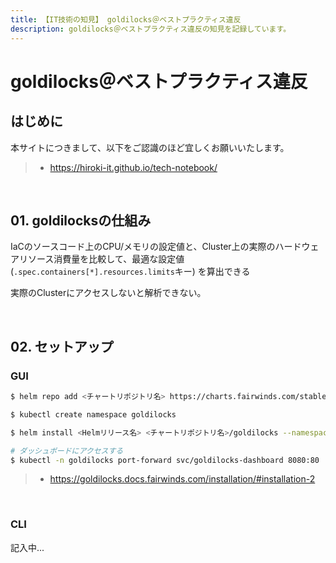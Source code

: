 ```yaml
---
title: 【IT技術の知見】 goldilocks＠ベストプラクティス違反
description: goldilocks＠ベストプラクティス違反の知見を記録しています。
---
```


# goldilocks＠ベストプラクティス違反

## はじめに

本サイトにつきまして、以下をご認識のほど宜しくお願いいたします。

> - https://hiroki-it.github.io/tech-notebook/

<br>

## 01. goldilocksの仕組み

IaCのソースコード上のCPU/メモリの設定値と、Cluster上の実際のハードウェアリソース消費量を比較して、最適な設定値 (`.spec.containers[*].resources.limits`キー) を算出できる

実際のClusterにアクセスしないと解析できない。

<br>

## 02. セットアップ

### GUI

```bash
$ helm repo add <チャートリポジトリ名> https://charts.fairwinds.com/stable

$ kubectl create namespace goldilocks

$ helm install <Helmリリース名> <チャートリポジトリ名>/goldilocks --namespace goldilocks

# ダッシュボードにアクセスする
$ kubectl -n goldilocks port-forward svc/goldilocks-dashboard 8080:80
```

> - https://goldilocks.docs.fairwinds.com/installation/#installation-2

<br>

### CLI

記入中...

<br>
